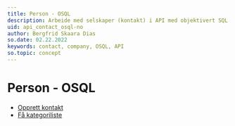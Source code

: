 ```yaml
---
title: Person - OSQL
description: Arbeide med selskaper (kontakt) i API med objektivert SQL.
uid: api_contact_osql-no
author: Bergfrid Skaara Dias
so.date: 02.22.2022
keywords: contact, company, OSQL, API
so.topic: concept
---
```


# Person - OSQL

* [Opprett kontakt][1]
* [Få kategoriliste][2]

<!-- Referenced links -->
[1]: create-contact-osql.md
[2]: get-catlist-sodatareader.md
